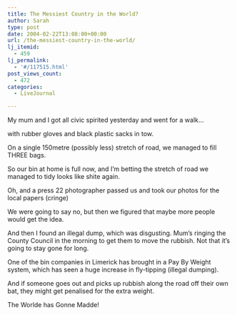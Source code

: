 ```yaml
---
title: The Messiest Country in the World?
author: Sarah
type: post
date: 2004-02-22T13:08:00+00:00
url: /the-messiest-country-in-the-world/
lj_itemid:
  - 459
lj_permalink:
  - '#/117515.html'
post_views_count:
  - 472
categories:
  - LiveJournal

---
```

My mum and I got all civic spirited yesterday and went for a walk&#8230;
  
with rubber gloves and black plastic sacks in tow.
  
On a single 150metre (possibly less) stretch of road, we managed to fill THREE bags.
  
So our bin at home is full now, and I&#8217;m betting the stretch of road we managed to tidy looks like shite again.

Oh, and a press 22 photographer passed us and took our photos for the local papers (cringe)
  
We were going to say no, but then we figured that maybe more people would get the idea.

And then I found an illegal dump, which was disgusting. Mum&#8217;s ringing the County Council in the morning to get them to move the rubbish. Not that it&#8217;s going to stay gone for long.

One of the bin companies in Limerick has brought in a Pay By Weight system, which has seen a huge increase in fly-tipping (illegal dumping).

And if someone goes out and picks up rubbish along the road off their own bat, they might get penalised for the extra weight.

The Worlde has Gonne Madde!